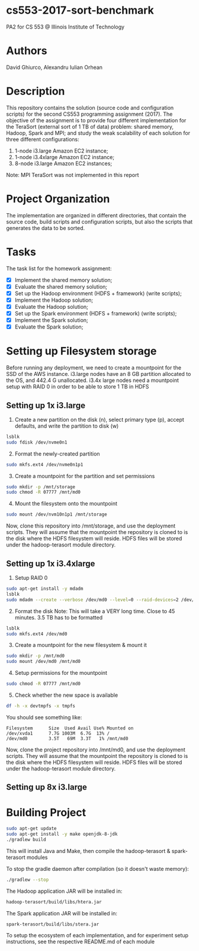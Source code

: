 # cs553-2017-sort-benchmark #

PA2 for CS 553 @ Illinois Institute of Technology

# Authors

David Ghiurco, Alexandru Iulian Orhean

# Description

This repository contains the solution (source code and configuration scripts)
for the second CS553 programming assignment (2017). The objective of the
assignment is to provide four different implementation for the TeraSort
(external sort of 1 TB of data) problem: shared memory, Hadoop, Spark and MPI;
and study the weak scalability of each solution for three different
configurations:

1. 1-node i3.large Amazon EC2 instance;
2. 1-node i3.4xlarge Amazon EC2 instance;
3. 8-node i3.large Amazon EC2 instances;

Note: MPI TeraSort was not implemented in this report

# Project Organization

The implementation are organized in different directories, that contain the
source code, build scripts and configuration scripts, but also the scripts that
generates the data to be sorted.

# Tasks

The task list for the homework assignment:
- [x] Implement the shared memory solution;
- [x] Evaluate the shared memory solution;
- [x] Set up the Hadoop environment (HDFS + framework) (write scripts);
- [x] Implement the Hadoop solution;
- [x] Evaluate the Hadoop solution;
- [x] Set up the Spark environment (HDFS + framework) (write scripts);
- [x] Implement the Spark solution;
- [x] Evaluate the Spark solution;

# Setting up Filesystem storage

Before running any deployment, we need to create a mountpoint for the SSD of the AWS instance.
i3.large nodes have an 8 GB partition allocated to the OS, and 442.4 G unallocated.
i3.4x large nodes need a mountpoint setup with RAID 0 in order to be able to store 1 TB in HDFS

## Setting up 1x i3.large

1. Create a new partition on the disk (n), select primary type (p), accept defaults, and write the partition to disk (w)
```bash
lsblk
sudo fdisk /dev/nvme0n1
```

2. Format the newly-created partition
```bash
sudo mkfs.ext4 /dev/nvme0n1p1

```

3. Create a mountpoint for the partition and set permissions
```bash
sudo mkdir -p /mnt/storage
sudo chmod -R 07777 /mnt/md0
```

4. Mount the filesystem onto the mountpoint
```bash
sudo mount /dev/nvm10n1p1 /mnt/storage
```

Now, clone this repository into /mnt/storage, and use the deployment scripts. They will assume that the mountpoint the 
repository is cloned to is the disk where the HDFS filesystem will reside. HDFS files will be stored
under the hadoop-terasort module directory.

## Setting up 1x i3.4xlarge


1. Setup RAID 0

```bash
sudo apt-get install -y mdadm
lsblk
sudo mdadm --create --verbose /dev/md0 --level=0 --raid-devices=2 /dev/nvme0n1 /dev/nvme1n1
```

2. Format the disk
Note: This will take a VERY long time. Close to 45 minutes. 3.5 TB has to be formatted
```bash
lsblk
sudo mkfs.ext4 /dev/md0
```

3. Create a mountpoint for the new filesystem & mount it

```bash
sudo mkdir -p /mnt/md0
sudo mount /dev/md0 /mnt/md0
```

4. Setup permissions for the mountpoint

```bash
sudo chmod -R 07777 /mnt/md0
```

5. Check whether the new space is available

```bash
df -h -x devtmpfs -x tmpfs
```

You should see something like:

```text
Filesystem      Size  Used Avail Use% Mounted on
/dev/xvda1      7.7G 1003M  6.7G  13% /
/dev/md0        3.5T   69M  3.3T   1% /mnt/md0
```

Now, clone the project repository into /mnt/md0, and use the deployment scripts. They will assume that the mountpoint the 
repository is cloned to is the disk where the HDFS filesystem will reside. HDFS files will be stored
under the hadoop-terasort module directory.


## Setting up 8x i3.large


# Building Project

```bash
sudo apt-get update
sudo apt-get install -y make openjdk-8-jdk
./gradlew build
```
This will install Java and Make, then compile the hadoop-terasort & spark-terasort modules

To stop the gradle daemon after compilation (so it doesn't waste memory):
```bash
./gradlew --stop
```

The Hadoop application JAR will be installed in:
```bash
hadoop-terasort/build/libs/htera.jar
```

The Spark application JAR will be installed in:
```bash
spark-terasort/build/libs/stera.jar
```
To setup the ecosystem of each implementation, and for experiment setup instructions, 
see the respective README.md of each module
